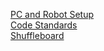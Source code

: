 [PC and Robot Setup](docs/setup.md)  
[Code Standards](docs/code-standards.md)  
[Shuffleboard](Shuffleboard/README.md)
